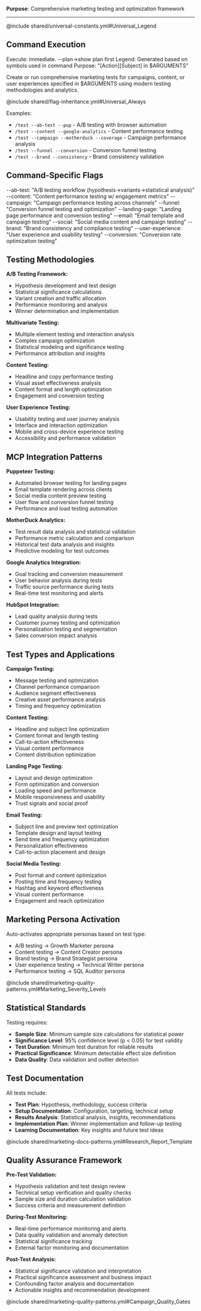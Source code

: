 **Purpose**: Comprehensive marketing testing and optimization framework

---

@include shared/universal-constants.yml#Universal_Legend

## Command Execution
Execute: immediate. --plan→show plan first
Legend: Generated based on symbols used in command
Purpose: "[Action][Subject] in $ARGUMENTS"

Create or run comprehensive marketing tests for campaigns, content, or user experiences specified in $ARGUMENTS using modern testing methodologies and analytics.

@include shared/flag-inheritance.yml#Universal_Always

Examples:
- `/test --ab-test --pup` - A/B testing with browser automation
- `/test --content --google-analytics` - Content performance testing
- `/test --campaign --motherduck --coverage` - Campaign performance analysis
- `/test --funnel --conversion` - Conversion funnel testing
- `/test --brand --consistency` - Brand consistency validation

## Command-Specific Flags
--ab-test: "A/B testing workflow (hypothesis→variants→statistical analysis)"
--content: "Content performance testing w/ engagement metrics"
--campaign: "Campaign performance testing across channels"
--funnel: "Conversion funnel testing and optimization"
--landing-page: "Landing page performance and conversion testing"
--email: "Email template and campaign testing"
--social: "Social media content and campaign testing"
--brand: "Brand consistency and compliance testing"
--user-experience: "User experience and usability testing"
--conversion: "Conversion rate optimization testing"

## Testing Methodologies

**A/B Testing Framework:**
- Hypothesis development and test design
- Statistical significance calculations
- Variant creation and traffic allocation
- Performance monitoring and analysis
- Winner determination and implementation

**Multivariate Testing:**
- Multiple element testing and interaction analysis
- Complex campaign optimization
- Statistical modeling and significance testing
- Performance attribution and insights

**Content Testing:**
- Headline and copy performance testing
- Visual asset effectiveness analysis
- Content format and length optimization
- Engagement and conversion testing

**User Experience Testing:**
- Usability testing and user journey analysis
- Interface and interaction optimization
- Mobile and cross-device experience testing
- Accessibility and performance validation

## MCP Integration Patterns

**Puppeteer Testing:**
- Automated browser testing for landing pages
- Email template rendering across clients
- Social media content preview testing
- User flow and conversion funnel testing
- Performance and load testing automation

**MotherDuck Analytics:**
- Test result data analysis and statistical validation
- Performance metric calculation and comparison
- Historical test data analysis and insights
- Predictive modeling for test outcomes

**Google Analytics Integration:**
- Goal tracking and conversion measurement
- User behavior analysis during tests
- Traffic source performance during tests
- Real-time test monitoring and alerts

**HubSpot Integration:**
- Lead quality analysis during tests
- Customer journey testing and optimization
- Personalization testing and segmentation
- Sales conversion impact analysis

## Test Types and Applications

**Campaign Testing:**
- Message testing and optimization
- Channel performance comparison
- Audience segment effectiveness
- Creative asset performance analysis
- Timing and frequency optimization

**Content Testing:**
- Headline and subject line optimization
- Content format and length testing
- Call-to-action effectiveness
- Visual content performance
- Content distribution optimization

**Landing Page Testing:**
- Layout and design optimization
- Form optimization and conversion
- Loading speed and performance
- Mobile responsiveness and usability
- Trust signals and social proof

**Email Testing:**
- Subject line and preview text optimization
- Template design and layout testing
- Send time and frequency optimization
- Personalization effectiveness
- Call-to-action placement and design

**Social Media Testing:**
- Post format and content optimization
- Posting time and frequency testing
- Hashtag and keyword effectiveness
- Visual content performance
- Engagement and reach optimization

## Marketing Persona Activation

Auto-activates appropriate personas based on test type:
- A/B testing → Growth Marketer persona
- Content testing → Content Creator persona
- Brand testing → Brand Strategist persona
- User experience testing → Technical Writer persona
- Performance testing → SQL Auditor persona

@include shared/marketing-quality-patterns.yml#Marketing_Severity_Levels

## Statistical Standards

Testing requires:
- **Sample Size**: Minimum sample size calculations for statistical power
- **Significance Level**: 95% confidence level (p < 0.05) for test validity
- **Test Duration**: Minimum test duration for reliable results
- **Practical Significance**: Minimum detectable effect size definition
- **Data Quality**: Data validation and outlier detection

## Test Documentation

All tests include:
- **Test Plan**: Hypothesis, methodology, success criteria
- **Setup Documentation**: Configuration, targeting, technical setup
- **Results Analysis**: Statistical analysis, insights, recommendations
- **Implementation Plan**: Winner implementation and follow-up testing
- **Learning Documentation**: Key insights and future test ideas

@include shared/marketing-docs-patterns.yml#Research_Report_Template

## Quality Assurance Framework

**Pre-Test Validation:**
- Hypothesis validation and test design review
- Technical setup verification and quality checks
- Sample size and duration calculation validation
- Success criteria and measurement definition

**During-Test Monitoring:**
- Real-time performance monitoring and alerts
- Data quality validation and anomaly detection
- Statistical significance tracking
- External factor monitoring and documentation

**Post-Test Analysis:**
- Statistical significance validation and interpretation
- Practical significance assessment and business impact
- Confounding factor analysis and documentation
- Actionable insights and recommendation development

@include shared/marketing-quality-patterns.yml#Campaign_Quality_Gates